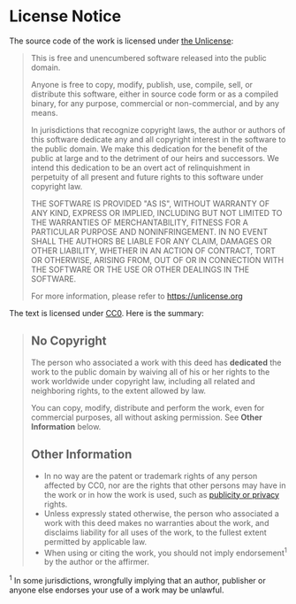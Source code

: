 # License Notice

The source code of the work is licensed under [the Unlicense](https://unlicense.org/):

> This is free and unencumbered software released into the public domain.
>
> Anyone is free to copy, modify, publish, use, compile, sell, or distribute this software, either in source code form or as a compiled binary, for any purpose, commercial or non-commercial, and by any means.
>
> In jurisdictions that recognize copyright laws, the author or authors of this software dedicate any and all copyright interest in the software to the public domain. We make this dedication for the benefit of the public at large and to the detriment of our heirs and successors. We intend this dedication to be an overt act of relinquishment in perpetuity of all present and future rights to this software under copyright law.
>
> THE SOFTWARE IS PROVIDED "AS IS", WITHOUT WARRANTY OF ANY KIND, EXPRESS OR IMPLIED, INCLUDING BUT NOT LIMITED TO THE WARRANTIES OF MERCHANTABILITY, FITNESS FOR A PARTICULAR PURPOSE AND NONINFRINGEMENT. IN NO EVENT SHALL THE AUTHORS BE LIABLE FOR ANY CLAIM, DAMAGES OR OTHER LIABILITY, WHETHER IN AN ACTION OF CONTRACT, TORT OR OTHERWISE, ARISING FROM, OUT OF OR IN CONNECTION WITH THE SOFTWARE OR THE USE OR OTHER DEALINGS IN THE SOFTWARE.
>
> For more information, please refer to [<https://unlicense.org>](https://unlicense.org)

The text is licensed under [CC0](https://creativecommons.org/publicdomain/zero/1.0/). Here is the summary:

> ## No Copyright
>
> The person who associated a work with this deed has **dedicated** the work to the public domain by waiving all of his or her rights to the work worldwide under copyright law, including all related and neighboring rights, to the extent allowed by law.
>
> You can copy, modify, distribute and perform the work, even for commercial purposes, all without asking permission. See **Other Information** below.
>
> ## Other Information
> 
> - In no way are the patent or trademark rights of any person affected by CC0, nor are the rights that other persons may have in the work or in how the work is used, such as [publicity or privacy](https://wiki.creativecommons.org/Frequently_Asked_Questions#When_are_publicity_rights_relevant.3F) rights.
> - Unless expressly stated otherwise, the person who associated a work with this deed makes no warranties about the work, and disclaims liability for all uses of the work, to the fullest extent permitted by applicable law.
> - When using or citing the work, you should not imply endorsement<sup>1</sup> by the author or the affirmer.

<sup>1</sup> In some jurisdictions, wrongfully implying that an author, publisher or anyone else endorses your use of a work may be unlawful.
